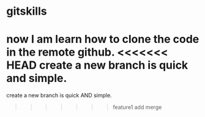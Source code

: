 # gitskills
now I am learn how to clone the code in the remote github.
<<<<<<< HEAD
create a new branch is quick and simple.
=======
create a new branch is quick AND simple.
>>>>>>> feature1
add merge
